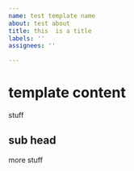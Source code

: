 ```yaml
---
name: test template name
about: test about
title: this  is a title
labels: ''
assignees: ''

---
```


# template content
 stuff

 ## sub head

 more stuff
